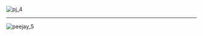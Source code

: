 
![pj_4](http://res.cloudinary.com/poetrique/image/upload/c_scale,w_500/v1536065174/htmlpoems/paul_joe/pj_4.jpg)

- - -

![peejay_5](https://res.cloudinary.com/poetrique/image/upload/v1537986409/htmlpoems/paul_joe/peejay5.jpg)